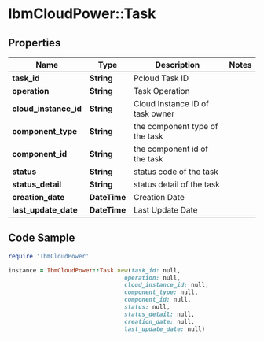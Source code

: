 # IbmCloudPower::Task

## Properties

Name | Type | Description | Notes
------------ | ------------- | ------------- | -------------
**task_id** | **String** | Pcloud Task ID | 
**operation** | **String** | Task Operation | 
**cloud_instance_id** | **String** | Cloud Instance ID of task owner | 
**component_type** | **String** | the component type of the task | 
**component_id** | **String** | the component id of the task | 
**status** | **String** | status code of the task | 
**status_detail** | **String** | status detail of the task | 
**creation_date** | **DateTime** | Creation Date | 
**last_update_date** | **DateTime** | Last Update Date | 

## Code Sample

```ruby
require 'IbmCloudPower'

instance = IbmCloudPower::Task.new(task_id: null,
                                 operation: null,
                                 cloud_instance_id: null,
                                 component_type: null,
                                 component_id: null,
                                 status: null,
                                 status_detail: null,
                                 creation_date: null,
                                 last_update_date: null)
```


